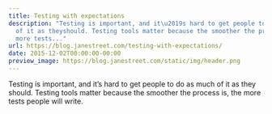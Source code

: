```yaml
---
title: Testing with expectations
description: "Testing is important, and it\u2019s hard to get people to do as much
  of it as theyshould. Testing tools matter because the smoother the process is, the
  more tests..."
url: https://blog.janestreet.com/testing-with-expectations/
date: 2015-12-02T00:00:00-00:00
preview_image: https://blog.janestreet.com/static/img/header.png
---
```


<p>Testing is important, and it’s hard to get people to do as much of it as they
should. Testing tools matter because the smoother the process is, the more tests
people will write.</p>

